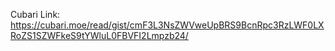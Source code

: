  Cubari Link: https://cubari.moe/read/gist/cmF3L3NsZWVweUpBRS9BcnRpc3RzLWF0LXRoZS1SZWFkeS9tYWluL0FBVFI2Lmpzb24/

